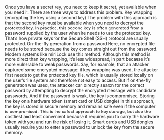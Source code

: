 Once you have a secret key, you need to keep it secret, yet available when
you need it. There are three ways to address this problem.
Key wrapping (encrypting the key using a second key)
The problem with this approach is that the second key must be
available when you need to decrypt the protected key. In practice, this
second key is often generated from a password supplied by the user
when he needs to use the protected key. That’s how private keys for
the Secure Shell (SSH) protocol are usually protected.
On-the-fly generation from a password
Here, no encrypted file needs to be stored because the key comes
straight out from the password. Modern systems like miniLock use this
method. Although this method is more direct than key wrapping, it’s
less widespread, in part because it’s more vulnerable to weak
passwords. Say, for example, that an attacker captured some encrypted
message: if key wrapping was used, the attacker first needs to get the
protected key file, which is usually stored locally on the user’s file
system and therefore not easy to access. But if on-the-fly generation
was used, the attacker can directly search for the correct password by
attempting to decrypt the encrypted message with candidate
passwords. And if the password is weak, the key is compromised.
Storing the key on a hardware token (smart card or USB dongle)
In this approach, the key is stored in secure memory and remains safe
even if the computer is compromised. This is the safest approach to
key storage, but also the costliest and least convenient because it
requires you to carry the hardware token with you and run the risk of
losing it. Smart cards and USB dongles usually require you to enter a
password to unlock the key from the secure memory.